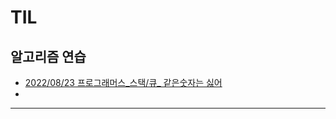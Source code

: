 # TIL

## 알고리즘 연습

- [2022/08/23 프로그래머스_스택/큐_ 같은숫자는 싫어](https://github.com/EunGyeongKim/TIL/blob/main/2022/programmers/2022%2008%2023%20%ED%94%84%EB%A1%9C%EA%B7%B8%EB%9E%98%EB%A8%B8%EC%8A%A4_%EC%8A%A4%ED%83%9D%20%ED%81%90_%EA%B0%99%EC%9D%80%20%EC%88%AB%EC%9E%90%EB%8A%94%20%E1%84%89%2016bcbf2b0cf943e5b401fa3692e760f4.md)
- 

---
